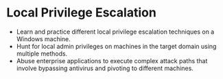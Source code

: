 # Local Privilege Escalation

- Learn and practice different local privilege escalation techniques on a Windows machine.
- Hunt for local admin privileges on machines in the target domain using multiple methods.
- Abuse enterprise applications to execute complex attack paths that involve bypassing antivirus and pivoting to different machines.

